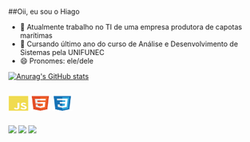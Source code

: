##Oii, eu sou o Hiago

- 🔭 Atualmente trabalho no TI de uma empresa produtora de capotas marítimas
- 🌱 Cursando último ano do curso de Análise e Desenvolvimento de Sistemas pela UNIFUNEC
- 😄 Pronomes: ele/dele

[![Anurag's GitHub stats](https://github-readme-stats.vercel.app/api?username=hiagozolin&count_private=true&theme=onedark)](https://github.com/anuraghazra/github-readme-stats)
<div style="display: inline_block"><br>
  <img align="center" alt="Hiago-Js" height="30" width="40" src="https://raw.githubusercontent.com/devicons/devicon/master/icons/javascript/javascript-plain.svg">
  <img align="center" alt="Hiago-HTML" height="30" width="40" src="https://raw.githubusercontent.com/devicons/devicon/master/icons/html5/html5-original.svg">
  <img align="center" alt="Hiago-CSS" height="30" width="40" src="https://raw.githubusercontent.com/devicons/devicon/master/icons/css3/css3-original.svg">
  
</div>

##

<div> 
  <a href="https://instagram.com/hiago_zolin" target="_blank"><img src="https://img.shields.io/badge/-Instagram-%23E4405F?style=for-the-badge&logo=instagram&logoColor=white" target="_blank"></a>
  <a href = "mailto:hiaigozolin8@gmail.com"><img src="https://img.shields.io/badge/-Gmail-%23333?style=for-the-badge&logo=gmail&logoColor=white" target="_blank"></a>
  <a href="https://www.linkedin.com/in/hiago-zolin-33490b20a" target="_blank"><img src="https://img.shields.io/badge/-LinkedIn-%230077B5?style=for-the-badge&logo=linkedin&logoColor=white" target="_blank"></a> 
  
</div>
